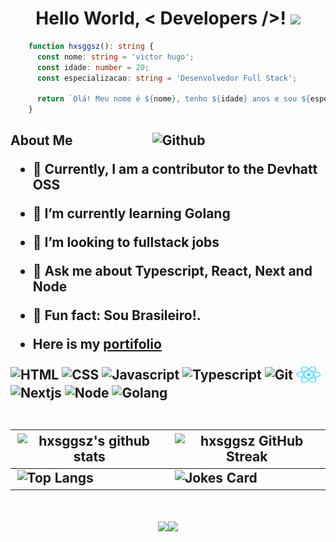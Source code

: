    <h1 align="center"> Hello World, < Developers />! <img src = "https://raw.githubusercontent.com/MartinHeinz/MartinHeinz/master/wave.gif" width = 30px> </h1>

```ts
    function hxsggsz(): string {
      const nome: string = 'victor hugo';
      const idade: number = 20;
      const especializacao: string = 'Desenvolvedor Full Stack';

      return `Olá! Meu nome é ${nome}, tenho ${idade} anos e sou ${especializacao}.`;
    }
```

<h2> About Me 
<img width="55%" align="right" alt="Github" src="https://raw.githubusercontent.com/onimur/.github/master/.resources/git-header.svg" />

- 🔭 Currently, I am a contributor to the Devhatt OSS
  
- 🌱 I’m currently learning Golang
  
- 👯 I’m looking to fullstack jobs
  
- 💬 Ask me about Typescript, React, Next and Node
  
- 🫡 Fun fact: Sou Brasileiro!.

- Here is my <a href="https://portifolio-hxsggsz.vercel.app/">portifolio</a>

<div style='display: flex, margin-bottom: 10px'>
  <img align="center" alt="HTML" height="30" width="40" src="https://cdn.jsdelivr.net/gh/devicons/devicon/icons/html5/html5-original.svg">
  <img align="center" alt="CSS" height="30" width="40" src="https://cdn.jsdelivr.net/gh/devicons/devicon/icons/css3/css3-original.svg">
  <img align="center" alt="Javascript" height="30" width="40" src="https://cdn.jsdelivr.net/gh/devicons/devicon/icons/javascript/javascript-plain.svg">
  <img align="center" alt="Typescript" height="30" width="40" src="https://cdn.jsdelivr.net/gh/devicons/devicon/icons/typescript/typescript-original.svg">
  <img align="center" alt="Git" height="30" width="40" src="https://cdn.jsdelivr.net/gh/devicons/devicon/icons/git/git-original.svg">
  <img align="center" alt="Reactjs" height="30" width="40" src="https://raw.githubusercontent.com/devicons/devicon/master/icons/react/react-original.svg">
  <img align="center" alt="Nextjs" height="30" width="40" src="https://cdn.jsdelivr.net/gh/devicons/devicon/icons/nextjs/nextjs-original.svg">  
  <img align="center" alt="Node" height="30" width="40" src="https://cdn.jsdelivr.net/gh/devicons/devicon/icons/nodejs/nodejs-original.svg" />
  <img align="center" alt="Golang" height="30" width="40" src="https://cdn.jsdelivr.net/gh/devicons/devicon/icons/go/go-original.svg" />
 </div>

  <br>



| ![hxsggsz's github stats](https://github-readme-stats.vercel.app/api?username=hxsggsz&show_icons=true&theme=tokyonight) | ![hxsggsz GitHub Streak](https://github-readme-streak-stats.herokuapp.com/?user=Aditya664&theme=tokyonight) |
| --- | --- |
| ![Top Langs](https://github-readme-stats.vercel.app/api/top-langs/?username=hxsggsz&theme=tokyonight) | ![Jokes Card](https://readme-jokes.vercel.app/api?theme=tokyonight)

<br>
  
<div style='display: flex; justify-content: center; align-items: center;'>
  <a href = "mailto:vt.hugo.2021@gmail.com"><img src="https://img.shields.io/badge/-Gmail-%23333?style=for-the-badge&logo=gmail&logoColor=white" target="_blank"></a>
  <a href="https://www.linkedin.com/in/hxsggsz/" target="_blank"><img src="https://img.shields.io/badge/-LinkedIn-%230077B5?style=for-the-badge&logo=linkedin&logoColor=white" target="_blank"></a> 
